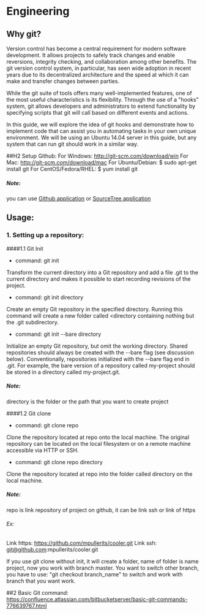 # Engineering

## Why git?

Version control has become a central requirement for modern software development. It allows projects to safely track changes and enable reversions, integrity checking, and collaboration among other benefits. The git version control system, in particular, has seen wide adoption in recent years due to its decentralized architecture and the speed at which it can make and transfer changes between parties.

While the git suite of tools offers many well-implemented features, one of the most useful characteristics is its flexibility. Through the use of a "hooks" system, git allows developers and administrators to extend functionality by specifying scripts that git will call based on different events and actions.

In this guide, we will explore the idea of git hooks and demonstrate how to implement code that can assist you in automating tasks in your own unique environment. We will be using an Ubuntu 14.04 server in this guide, but any system that can run git should work in a similar way.

##H2 Setup Github:
For Windows: http://git-scm.com/download/win
For Mac: http://git-scm.com/download/mac
For Ubuntu/Debian: $ sudo apt-get install git
For CentOS/Fedora/RHEL: $ yum install git
##### Note:

you can use [Github application](https://desktop.github.com/) or [SourceTree application](https://www.atlassian.com/software/sourcetree)

## Usage:
### 1. Setting up a repository:
####1.1 Git Init
+ command: git init

Transform the current directory into a Git repository and add a file .git to the current directory and makes it possible to start recording revisions of the project.

+ command: git init directory

Create an empty Git repository in the specified directory. Running this command will create a new folder called <directory containing nothing but the .git subdirectory.

+ command: git init --bare directory

Initialize an empty Git repository, but omit the working directory. Shared repositories should always be created with the --bare flag (see discussion below). Conventionally, repositories initialized with the --bare flag end in .git. For example, the bare version of a repository called my-project should be stored in a directory called my-project.git.

##### Note:
directory is the folder or the path that you want to create project

####1.2 Git clone
+ command: git clone repo

Clone the repository located at repo onto the local machine. The original repository can be located on the local filesystem or on a remote machine accessible via HTTP or SSH.
 
+ command: git clone repo directory

Clone the repository located at repo into the folder called directory on the local machine. 

##### Note:

repo is link repository of project on github, it can be link ssh or link of https

###### Ex:
Link https: https://github.com/mpullerits/cooler.git
Link ssh: git@github.com:mpullerits/cooler.git

If you use git clone without init, it will create a folder, name of folder is name project, now you work with branch master.
You want to switch other branch, you have to use: "git checkout branch_name" to switch and work with branch that you want work.


##2 Basic Git command:
https://confluence.atlassian.com/bitbucketserver/basic-git-commands-776639767.html

